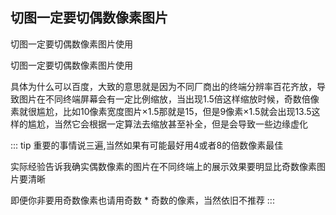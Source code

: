 ## 切图一定要切偶数像素图片

切图一定要切偶数像素图片使用

切图一定要切偶数像素图片使用

具体为什么可以百度，大致的意思就是因为不同厂商出的终端分辨率百花齐放，导致图片在不同终端屏幕会有一定比例缩放，当出现1.5倍这样缩放时候，奇数倍像素就很尴尬，比如10像素宽度图片&times;1.5那就是15，但是9像素&times;1.5就会出现13.5这样的尴尬，当然它会根据一定算法去缩放甚至补全，但是会导致一些边缘虚化


::: tip 重要的事情说三遍,当然如果有可能最好用4或者8的倍数像素最佳

实际经验告诉我确实偶数像素的图片在不同终端上的展示效果要明显比奇数像素图片要清晰

即便你非要用奇数像素也请用奇数 * 奇数的像素，当然依旧不推荐
:::
